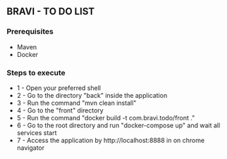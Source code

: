 ## BRAVI - TO DO LIST

### Prerequisites

* Maven
* Docker

### Steps to execute

* 1 - Open your preferred shell
* 2 - Go to the directory "back" inside the application
* 3 - Run the command "mvn clean install"
* 4 - Go to the "front" directory
* 5 - Run the command "docker build -t com.bravi.todo/front ."
* 6 - Go to the root directory and run "docker-compose up" and wait all services start
* 7 - Access the application by http://localhost:8888 in on chrome navigator